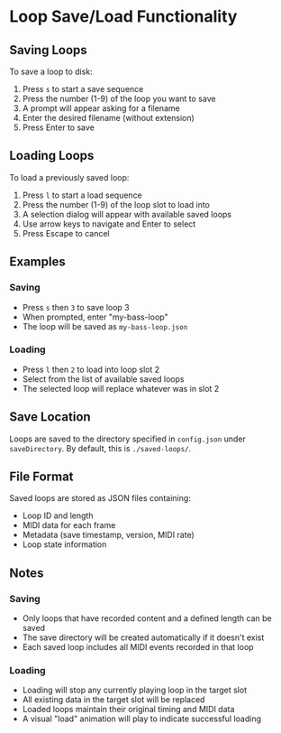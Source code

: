# Loop Save/Load Functionality

## Saving Loops

To save a loop to disk:

1. Press `s` to start a save sequence
2. Press the number (1-9) of the loop you want to save
3. A prompt will appear asking for a filename
4. Enter the desired filename (without extension)
5. Press Enter to save

## Loading Loops

To load a previously saved loop:

1. Press `l` to start a load sequence
2. Press the number (1-9) of the loop slot to load into
3. A selection dialog will appear with available saved loops
4. Use arrow keys to navigate and Enter to select
5. Press Escape to cancel

## Examples

### Saving

- Press `s` then `3` to save loop 3
- When prompted, enter "my-bass-loop"
- The loop will be saved as `my-bass-loop.json`

### Loading

- Press `l` then `2` to load into loop slot 2
- Select from the list of available saved loops
- The selected loop will replace whatever was in slot 2

## Save Location

Loops are saved to the directory specified in `config.json` under `saveDirectory`. By default, this is `./saved-loops/`.

## File Format

Saved loops are stored as JSON files containing:

- Loop ID and length
- MIDI data for each frame
- Metadata (save timestamp, version, MIDI rate)
- Loop state information

## Notes

### Saving

- Only loops that have recorded content and a defined length can be saved
- The save directory will be created automatically if it doesn't exist
- Each saved loop includes all MIDI events recorded in that loop

### Loading

- Loading will stop any currently playing loop in the target slot
- All existing data in the target slot will be replaced
- Loaded loops maintain their original timing and MIDI data
- A visual "load" animation will play to indicate successful loading
